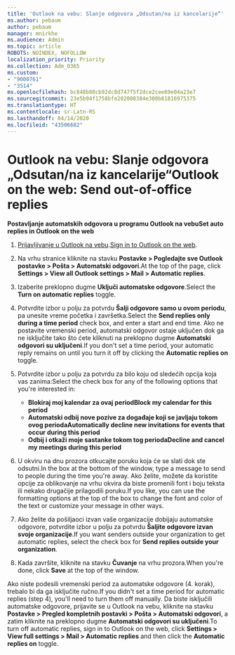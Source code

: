 ```yaml
---
title: 'Outlook na vebu: Slanje odgovora „Odsutan/na iz kancelarije“'
ms.author: pebaum
author: pebaum
manager: mnirkhe
ms.audience: Admin
ms.topic: article
ROBOTS: NOINDEX, NOFOLLOW
localization_priority: Priority
ms.collection: Adm_O365
ms.custom:
- "9000761"
- "3514"
ms.openlocfilehash: bc848b88cb92dc8d747f5f2dce2cee69e04a23e7
ms.sourcegitcommit: 23e5b94f1758bfe202008384e300b81816975375
ms.translationtype: HT
ms.contentlocale: sr-Latn-RS
ms.lasthandoff: 04/14/2020
ms.locfileid: "43506682"
---
```

# <a name="outlook-on-the-web-send-out-of-office-replies"></a><span data-ttu-id="3f5eb-102">Outlook na vebu: Slanje odgovora „Odsutan/na iz kancelarije“</span><span class="sxs-lookup"><span data-stu-id="3f5eb-102">Outlook on the web: Send out-of-office replies</span></span>

<span data-ttu-id="3f5eb-103">**Postavljanje automatskih odgovora u programu Outlook na vebu**</span><span class="sxs-lookup"><span data-stu-id="3f5eb-103">**Set auto replies in Outlook on the web**</span></span>

1. <span data-ttu-id="3f5eb-104">[Prijavljivanje u Outlook na vebu](https://support.office.com/sr-latn-RS/article/how-to-sign-in-to-outlook-on-the-web-763fab4d-0138-4814-b450-37fc286bcb79).</span><span class="sxs-lookup"><span data-stu-id="3f5eb-104">[Sign in to Outlook on the web](https://support.office.com/sr-latn-RS/article/how-to-sign-in-to-outlook-on-the-web-763fab4d-0138-4814-b450-37fc286bcb79).</span></span>

2. <span data-ttu-id="3f5eb-105">Na vrhu stranice kliknite na stavku **Postavke > Pogledajte sve Outlook postavke > Pošta > Automatski odgovori**.</span><span class="sxs-lookup"><span data-stu-id="3f5eb-105">At the top of the page, click **Settings > View all Outlook settings > Mail > Automatic replies**.</span></span>

3. <span data-ttu-id="3f5eb-106">Izaberite preklopno dugme **Uključi automatske odgovore**.</span><span class="sxs-lookup"><span data-stu-id="3f5eb-106">Select the **Turn on automatic replies** toggle.</span></span>

4. <span data-ttu-id="3f5eb-107">Potvrdite izbor u polju za potvrdu **Šalji odgovore samo u ovom periodu**, pa unesite vreme početka i završetka.</span><span class="sxs-lookup"><span data-stu-id="3f5eb-107">Select the **Send replies only during a time period** check box, and enter a start and end time.</span></span> <span data-ttu-id="3f5eb-108">Ako ne postavite vremenski period, automatski odgovor ostaje uključen dok ga ne isključite tako što ćete kliknuti na preklopno dugme **Automatski odgovori su uključeni**.</span><span class="sxs-lookup"><span data-stu-id="3f5eb-108">If you don't set a time period, your automatic reply remains on until you turn it off by clicking the **Automatic replies on** toggle.</span></span>

5. <span data-ttu-id="3f5eb-109">Potvrdite izbor u polju za potvrdu za bilo koju od sledećih opcija koja vas zanima:</span><span class="sxs-lookup"><span data-stu-id="3f5eb-109">Select the check box for any of the following options that you're interested in:</span></span>
    - <span data-ttu-id="3f5eb-110">**Blokiraj moj kalendar za ovaj period**</span><span class="sxs-lookup"><span data-stu-id="3f5eb-110">**Block my calendar for this period**</span></span>
    - <span data-ttu-id="3f5eb-111">**Automatski odbij nove pozive za događaje koji se javljaju tokom ovog perioda**</span><span class="sxs-lookup"><span data-stu-id="3f5eb-111">**Automatically decline new invitations for events that occur during this period**</span></span>
    - <span data-ttu-id="3f5eb-112">**Odbij i otkaži moje sastanke tokom tog perioda**</span><span class="sxs-lookup"><span data-stu-id="3f5eb-112">**Decline and cancel my meetings during this period**</span></span>

6. <span data-ttu-id="3f5eb-113">U okviru na dnu prozora otkucajte poruku koja će se slati dok ste odsutni.</span><span class="sxs-lookup"><span data-stu-id="3f5eb-113">In the box at the bottom of the window, type a message to send to people during the time you're away.</span></span> <span data-ttu-id="3f5eb-114">Ako želite, možete da koristite opcije za oblikovanje na vrhu okvira da biste promenili font i boju teksta ili nekako drugačije prilagodili poruku.</span><span class="sxs-lookup"><span data-stu-id="3f5eb-114">If you like, you can use the formatting options at the top of the box to change the font and color of the text or customize your message in other ways.</span></span>

7. <span data-ttu-id="3f5eb-115">Ako želite da pošiljaoci izvan vaše organizacije dobijaju automatske odgovore, potvrdite izbor u polju za potvrdu **Šaljite odgovore izvan svoje organizacije**.</span><span class="sxs-lookup"><span data-stu-id="3f5eb-115">If you want senders outside your organization to get automatic replies, select the check box for **Send replies outside your organization**.</span></span>

8. <span data-ttu-id="3f5eb-116">Kada završite, kliknite na stavku **Čuvanje** na vrhu prozora.</span><span class="sxs-lookup"><span data-stu-id="3f5eb-116">When you're done, click **Save** at the top of the window.</span></span>

<span data-ttu-id="3f5eb-117">Ako niste podesili vremenski period za automatske odgovore (4. korak), trebalo bi da ga isključite ručno.</span><span class="sxs-lookup"><span data-stu-id="3f5eb-117">If you didn't set a time period for automatic replies (step 4), you'll need to turn them off manually.</span></span> <span data-ttu-id="3f5eb-118">Da biste isključili automatske odgovore, prijavite se u Outlook na vebu, kliknite na stavku **Postavke > Pregled kompletnih postavki > Pošta > Automatski odgovori**, a zatim kliknite na preklopno dugme **Automatski odgovori su uključeni**.</span><span class="sxs-lookup"><span data-stu-id="3f5eb-118">To turn off automatic replies, sign in to Outlook on the web, click **Settings > View full settings > Mail > Automatic replies** and then click the **Automatic replies on** toggle.</span></span>
